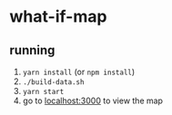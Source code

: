 # what-if-map

## running

1. `yarn install` (or `npm install`)
2. `./build-data.sh`
3. `yarn start`
4. go to [localhost:3000](localhost:3000) to view the map
